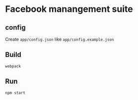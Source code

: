 # Facebook manangement suite

## config
Create `app/config.json` like `app/config.example.json`

## Build
`webpack`

## Run
`npm start`
